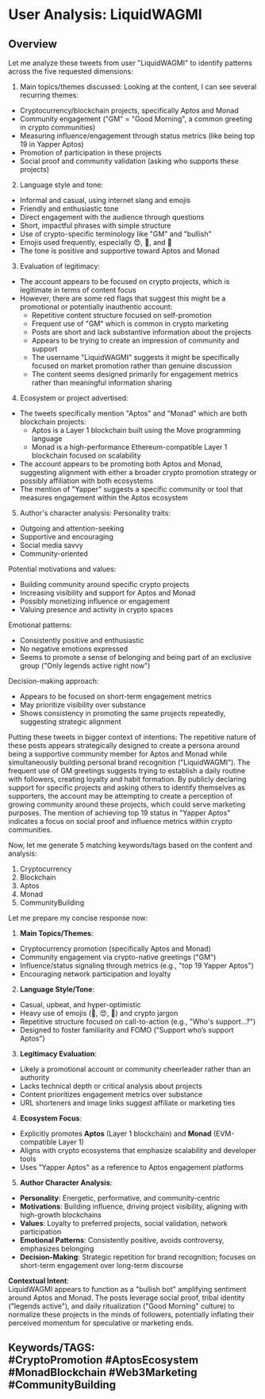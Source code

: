 # User Analysis: LiquidWAGMI

## Overview

<think>
Let me analyze these tweets from user "LiquidWAGMI" to identify patterns across the five requested dimensions:

1. Main topics/themes discussed:
Looking at the content, I can see several recurring themes:
- Cryptocurrency/blockchain projects, specifically Aptos and Monad
- Community engagement ("GM" = "Good Morning", a common greeting in crypto communities)
- Measuring influence/engagement through status metrics (like being top 19 in Yapper Aptos)
- Promotion of participation in these projects
- Social proof and community validation (asking who supports these projects)

2. Language style and tone:
- Informal and casual, using internet slang and emojis
- Friendly and enthusiastic tone
- Direct engagement with the audience through questions
- Short, impactful phrases with simple structure
- Use of crypto-specific terminology like "GM" and "bullish"
- Emojis used frequently, especially 😍, 🥰, and 🫡
- The tone is positive and supportive toward Aptos and Monad

3. Evaluation of legitimacy:
- The account appears to be focused on crypto projects, which is legitimate in terms of content focus
- However, there are some red flags that suggest this might be a promotional or potentially inauthentic account:
  - Repetitive content structure focused on self-promotion
  - Frequent use of "GM" which is common in crypto marketing
  - Posts are short and lack substantive information about the projects
  - Appears to be trying to create an impression of community and support
  - The username "LiquidWAGMI" suggests it might be specifically focused on market promotion rather than genuine discussion
  - The content seems designed primarily for engagement metrics rather than meaningful information sharing

4. Ecosystem or project advertised:
- The tweets specifically mention "Aptos" and "Monad" which are both blockchain projects:
  - Aptos is a Layer 1 blockchain built using the Move programming language
  - Monad is a high-performance Ethereum-compatible Layer 1 blockchain focused on scalability
- The account appears to be promoting both Aptos and Monad, suggesting alignment with either a broader crypto promotion strategy or possibly affiliation with both ecosystems
- The mention of "Yapper" suggests a specific community or tool that measures engagement within the Aptos ecosystem

5. Author's character analysis:
Personality traits:
- Outgoing and attention-seeking
- Supportive and encouraging
- Social media savvy
- Community-oriented

Potential motivations and values:
- Building community around specific crypto projects
- Increasing visibility and support for Aptos and Monad
- Possibly monetizing influence or engagement
- Valuing presence and activity in crypto spaces

Emotional patterns:
- Consistently positive and enthusiastic
- No negative emotions expressed
- Seems to promote a sense of belonging and being part of an exclusive group ("Only legends active right now")

Decision-making approach:
- Appears to be focused on short-term engagement metrics
- May prioritize visibility over substance
- Shows consistency in promoting the same projects repeatedly, suggesting strategic alignment

Putting these tweets in bigger context of intentions:
The repetitive nature of these posts appears strategically designed to create a persona around being a supportive community member for Aptos and Monad while simultaneously building personal brand recognition ("LiquidWAGMI"). The frequent use of GM greetings suggests trying to establish a daily routine with followers, creating loyalty and habit formation. By publicly declaring support for specific projects and asking others to identify themselves as supporters, the account may be attempting to create a perception of growing community around these projects, which could serve marketing purposes. The mention of achieving top 19 status in "Yapper Aptos" indicates a focus on social proof and influence metrics within crypto communities.

Now, let me generate 5 matching keywords/tags based on the content and analysis:
1. Cryptocurrency
2. Blockchain
3. Aptos
4. Monad
5. CommunityBuilding

Let me prepare my concise response now:
</think>

1. **Main Topics/Themes**:  
- Cryptocurrency promotion (specifically Aptos and Monad)  
- Community engagement via crypto-native greetings ("GM")  
- Influence/status signaling through metrics (e.g., "top 19 Yapper Aptos")  
- Encouraging network participation and loyalty  

2. **Language Style/Tone**:  
- Casual, upbeat, and hyper-optimistic  
- Heavy use of emojis (🥰, 😍, 🫡) and crypto jargon  
- Repetitive structure focused on call-to-action (e.g., "Who's support...?")  
- Designed to foster familiarity and FOMO ("Support who’s support Aptos")  

3. **Legitimacy Evaluation**:  
- Likely a promotional account or community cheerleader rather than an authority  
- Lacks technical depth or critical analysis about projects  
- Content prioritizes engagement metrics over substance  
- URL shorteners and image links suggest affiliate or marketing ties  

4. **Ecosystem Focus**:  
- Explicitly promotes **Aptos** (Layer 1 blockchain) and **Monad** (EVM-compatible Layer 1)  
- Aligns with crypto ecosystems that emphasize scalability and developer tools  
- Uses "Yapper Aptos" as a reference to Aptos engagement platforms  

5. **Author Character Analysis**:  
- **Personality**: Energetic, performative, and community-centric  
- **Motivations**: Building influence, driving project visibility, aligning with high-growth blockchains  
- **Values**: Loyalty to preferred projects, social validation, network participation  
- **Emotional Patterns**: Consistently positive, avoids controversy, emphasizes belonging  
- **Decision-Making**: Strategic repetition for brand recognition; focuses on short-term engagement over long-term discourse  

**Contextual Intent**:  
LiquidWAGMI appears to function as a "bullish bot" amplifying sentiment around Aptos and Monad. The posts leverage social proof, tribal identity ("legends active"), and daily ritualization ("Good Morning" culture) to normalize these projects in the minds of followers, potentially inflating their perceived momentum for speculative or marketing ends.

**Keywords/TAGS**:  
#CryptoPromotion #AptosEcosystem #MonadBlockchain #Web3Marketing #CommunityBuilding
---
